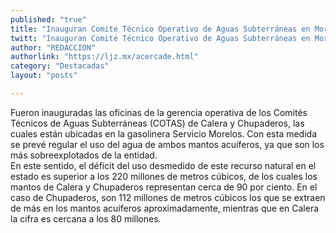 ```yaml
---
published: "true"
title: "Inauguran Comité Técnico Operativo de Aguas Subterráneas en Morelos para reducir sobreexplotación de acuíferos"
twitt: "Inauguran Comité Técnico Operativo de Aguas Subterráneas en Morelos para reducir sobreexplotación de acuíferos"
author: "REDACCION"
authorlink: "https://ljz.mx/acercade.html"
category: "Destacadas"
layout: "posts"

---
```




Fueron inauguradas las oficinas de la gerencia operativa de los Comités Técnicos de Aguas Subterráneas (COTAS) de Calera y Chupaderos, las cuales están ubicadas en la gasolinera Servicio Morelos. Con esta medida se prevé regular el uso del agua de ambos mantos acuíferos, ya que son los más sobreexplotados de la entidad.  
  En este sentido, el déficit del uso desmedido de este recurso natural en el estado es superior a los 220 millones de metros cúbicos, de los cuales los mantos de Calera y Chupaderos representan cerca de 90 por ciento. En el caso de Chupaderos, son 112 millones de metros cúbicos los que se extraen de más en los mantos acuíferos aproximadamente, mientras que en Calera la cifra es cercana a los 80 millones.

